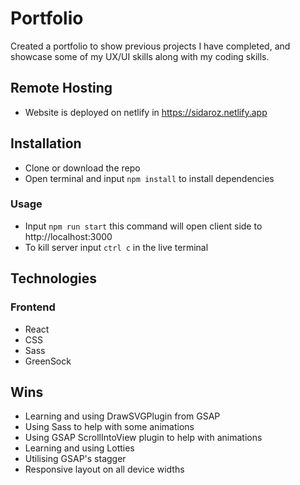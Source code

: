 # Portfolio

Created a portfolio to show previous projects I have completed, and showcase some of my UX/UI skills along with my coding skills.

## Remote Hosting

- Website is deployed on netlify in https://sidaroz.netlify.app

## Installation

- Clone or download the repo
- Open terminal and input `npm install` to install dependencies

### Usage

- Input `npm run start` this command will open client side to http://localhost:3000
- To kill server input `ctrl c` in the live terminal

## Technologies

### Frontend

- React
- CSS
- Sass
- GreenSock

## Wins

- Learning and using DrawSVGPlugin from GSAP
- Using Sass to help with some animations
- Using GSAP ScrollIntoView plugin to help with animations
- Learning and using Lotties
- Utilising GSAP's stagger
- Responsive layout on all device widths
